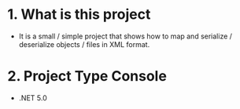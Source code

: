 # 1. What is this project

- It is a small / simple project that shows how to map and serialize / deserialize objects / files in XML format.

# 2. Project Type Console

- .NET 5.0

